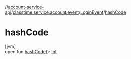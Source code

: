 //[account-service-api](../../../index.md)/[classtime.service.account.event](../index.md)/[LoginEvent](index.md)/[hashCode](hash-code.md)

# hashCode

[jvm]\
open fun [hashCode](hash-code.md)(): [Int](https://kotlinlang.org/api/latest/jvm/stdlib/kotlin/-int/index.html)
